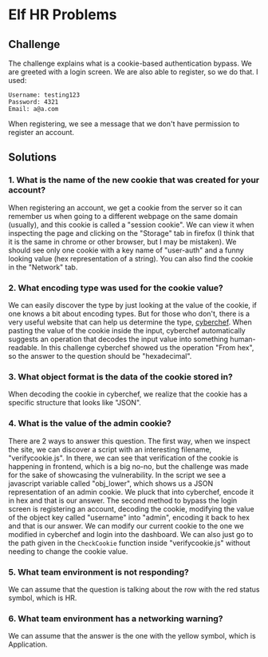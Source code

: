 # Elf HR Problems

## Challenge
The challenge explains what is a cookie-based authentication bypass. We are greeted with a login screen. We are also able to register, so we do that. I used:
```
Username: testing123
Password: 4321
Email: a@a.com
```

When registering, we see a message that we don't have permission to register an account.

## Solutions

### 1. What is the name of the new cookie that was created for your account?
When registering an account, we get a cookie from the server so it can remember us when going to a different webpage on the same domain (usually), and this cookie is called a "session cookie". We can view it when inspecting the page and clicking on the "Storage" tab in firefox (I think that it is the same in chrome or other browser, but I may be mistaken). We should see only one cookie with a key name of "user-auth" and a funny looking value (hex representation of a string). You can also find the cookie in the "Network" tab.

### 2. What encoding type was used for the cookie value?
We can easily discover the type by just looking at the value of the cookie, if one knows a bit about encoding types. But for those who don't, there is a very useful website that can help us determine the type, [cyberchef](https://gchq.github.io/CyberChef). When pasting the value of the cookie inside the input, cyberchef automatically suggests an operation that decodes the input value into something human-readable. In this challenge cyberchef showed us the operation "From hex", so the answer to the question should be "hexadecimal".

### 3. What object format is the data of the cookie stored in?
When decoding the cookie in cyberchef, we realize that the cookie has a specific structure that looks like "JSON".

### 4. What is the value of the admin cookie?
There are 2 ways to answer this question. The first way, when we inspect the site, we can discover a script with an interesting filename, "verifycookie.js". In there, we can see that verification of the cookie is happening in frontend, which is a big no-no, but the challenge was made for the sake of showcasing the vulnerability. In the script we see a javascript variable called "obj_lower", which shows us a JSON representation of an admin cookie. We pluck that into cyberchef, encode it in hex and that is our answer. The second method to bypass the login screen is registering an account, decoding the cookie, modifying the value of the object key called "username" into "admin", encoding it back to hex and that is our answer. We can modify our current cookie to the one we modified in cyberchef and login into the dashboard. We can also just go to the path given in the `CheckCookie` function inside "verifycookie.js" without needing to change the cookie value.

### 5. What team environment is not responding?
We can assume that the question is talking about the row with the red status symbol, which is HR.

### 6. What team environment has a networking warning?
We can assume that the answer is the one with the yellow symbol, which is Application.
